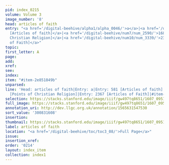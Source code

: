 ```yaml
---
pid: index_0215
volume: Volume 3
image_number: '8'
head: articles of faith
entry: "<a href='/digital-beehive/alpha1/alpha_0046/'>a</a>|<a href='/digital-beehive/num3/num_0745/'>581
  [Articles of faith]</a>|<a href='/digital-beehive/num7/num_2590/'>1684 [Points of
  Christian Religion]</a>|<a href='/digital-beehive/num10/num_3339/'>2367 [Articles
  of Faith]</a>"
topic:
first_letter: A
page:
add:
xref:
see:
index:
item: "#item-2e851849b"
unparsed:
line: 'Head: articles of faith|Entry: a|Entry: 581 [Articles of faith]|Entry: 1684
  [Points of Christian Religion]|Entry: 2367 [Articles of Faith]|#item-2e851849b'
selection: https://stacks.stanford.edu/image/iiif/gw497tq8651/1607_0951/1797,1608,712,178/full/0/default.jpg
full_image: https://stacks.stanford.edu/image/iiif/gw497tq8651/1607_0951/full/full/0/default.jpg
annotation_uri: http://dev.llgc.org.uk/annotation/1565631547530
sort_value: '300831608'
insertion:
thumbnail: https://stacks.stanford.edu/image/iiif/gw497tq8651/1607_0951/1797,1608,712,178/150,/0/default.jpg
label: articles of faith
location: "<a href='/digital-beehive/toc/toc3_08/'>Full Page</a>"
issue:
insertion_xref:
order: '0214'
layout: index_item
collection: index1
---
```

